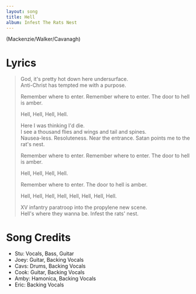 ```yaml
---
layout: song
title: Hell
album: Infest The Rats Nest
---
```


(Mackenzie/Walker/Cavanagh)

# Lyrics

> God, it's pretty hot down here undersurface.  
> Anti-Christ has tempted me with a purpose.  
>  
> Remember where to enter. Remember where to enter. The door to hell is amber.  
>  
> Hell, Hell, Hell, Hell.  
>  
> Here I was thinking I'd die.  
> I see a thousand flies and wings and tail and spines.  
> Nausea-less. Resoluteness. Near the entrance. Satan points me to the rat's nest.  
>  
> Remember where to enter. Remember where to enter. The door to hell is amber.  
>  
> Hell, Hell, Hell, Hell.  
>  
> Remember where to enter. The door to hell is amber.  
>  
> Hell, Hell, Hell, Hell, Hell, Hell, Hell, Hell.  
>  
> XV infantry paratroop into the propylene new scene.  
> Hell's where they wanna be. Infest the rats' nest.  


# Song Credits

* Stu: Vocals, Bass, Guitar  
* Joey: Guitar, Backing Vocals  
* Cavs: Drums, Backing Vocals  
* Cook: Guitar, Backing Vocals  
* Amby: Hamonica, Backing Vocals  
* Eric: Backing Vocals  
